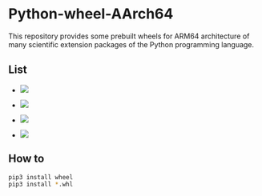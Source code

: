# Python-wheel-AArch64
This repository provides some prebuilt wheels for ARM64 architecture of many scientific extension packages of the Python programming language.

## List
- ![](https://img.shields.io/badge/dynamic/json?url=https://raw.githubusercontent.com/i18nJack/python-wheel-aarch64/master/version.json&label=numpy&color=red&query=numpy&prefix=v&suffix=%20updated)

- ![](https://img.shields.io/badge/dynamic/json?url=https://raw.githubusercontent.com/i18nJack/python-wheel-aarch64/master/version.json&label=pandas&color=blue&query=pandas&prefix=v&suffix=%20updated)

- ![](https://img.shields.io/badge/dynamic/json?url=https://raw.githubusercontent.com/i18nJack/python-wheel-aarch64/master/version.json&label=matplotlib&color=green&query=matplotlib&prefix=v&suffix=%20updated)

- ![](https://img.shields.io/badge/dynamic/json?url=https://raw.githubusercontent.com/i18nJack/python-wheel-aarch64/master/version.json&label=Pillow&color=orange&query=Pillow&prefix=v&suffix=%20updated)



## How to

```bash
pip3 install wheel
pip3 install *.whl
```

